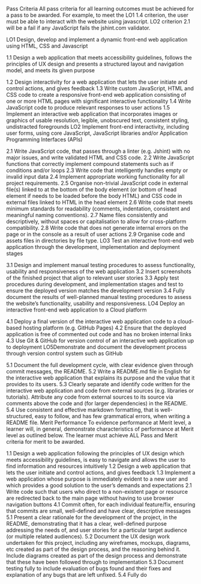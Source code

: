 Pass Criteria
All pass criteria for all learning outcomes must be achieved for a pass to be awarded. For example, to meet the LO1 1.4 criterion, the user must be able to interact with the website using javascript. LO2 criterion 2.1 will be a fail if any JavaScript fails the jshint.com validator.

LO1 Design, develop and implement a dynamic front-end web application using HTML, CSS and Javascript

1.1 Design a web application that meets accessibility guidelines, follows the principles of UX design and presents a structured layout and navigation model, and meets its given purpose

1.2 Design interactivity for a web application that lets the user initiate and control actions, and gives feedback
1.3 Write custom JavaScript, HTML and CSS code to create a responsive front-end web application consisting of one or more HTML pages with significant interactive functionality
1.4 Write JavaScript code to produce relevant responses to user actions
1.5 Implement an interactive web application that incorporates images or graphics of usable resolution, legible, unobscured text, consistent styling, undistracted foregrounds
LO2 Implement front-end interactivity, including user forms, using core JavaScript, JavaScript libraries and/or Application Programming Interfaces (APIs)

2.1 Write JavaScript code, that passes through a linter (e.g. Jshint) with no major issues, and write validated HTML and CSS code.
2.2 Write JavaScript functions that correctly implement compound statements such as if conditions and/or loops
2.3 Write code that intelligently handles empty or invalid input data
2.4 Implement appropriate working functionality for all project requirements.
2.5 Organise non-trivial JavaScript code in external file(s) linked to at the bottom of the body element (or bottom of head element if needs to be loaded before the body HTML) and CSS code in external files linked to HTML in the head element
2.6 Write code that meets minimum standards for readability (comments, indentation, consistent and meaningful naming conventions).
2.7 Name files consistently and descriptively, without spaces or capitalisation to allow for cross-platform compatibility.
2.8 Write code that does not generate internal errors on the page or in the console as a result of user actions
2.9 Organise code and assets files in directories by file type.
LO3 Test an interactive front-end web application through the development, implementation and deployment stages

3.1 Design and implement manual testing procedures to assess functionality, usability and responsiveness of the web application
3.2 Insert screenshots of the finished project that align to relevant user stories
3.3 Apply test procedures during development, and implementation stages and test to ensure the deployed version matches the development version
3.4 Fully document the results of well-planned manual testing procedures to assess the website’s functionality, usability and responsiveness.
LO4 Deploy an interactive front-end web application to a Cloud platform

4.1 Deploy a final version of the interactive web application code to a cloud-based hosting platform (e.g. GitHub Pages)
4.2 Ensure that the deployed application is free of commented out code and has no broken internal links
4.3 Use Git & GitHub for version control of an interactive web application up to deployment
LO5Demonstrate and document the development process through version control system such as GitHub

5.1 Document the full development cycle, with clear evidence given through commit messages, the README.
5.2 Write a README.md file in English for the interactive web application that explains its purpose and the value that it provides to its users.
5.3 Clearly separate and identify code written for the interactive web application and code from external sources (e.g. libraries or tutorials). Attribute any code from external sources to its source via comments above the code and (for larger dependencies) in the README.
5.4 Use consistent and effective markdown formatting, that is well-structured, easy to follow, and has few grammatical errors, when writing a README file.
Merit Performance
To evidence performance at Merit level, a learner will, in general, demonstrate characteristics of performance at Merit level as outlined below. The learner must achieve ALL Pass and Merit criteria for merit to be awarded.

1.1 Design a web application following the principles of UX design which meets accessibility guidelines, is easy to navigate and allows the user to find information and resources intuitively
1.2 Design a web application that lets the user initiate and control actions, and gives feedback
1.3 Implement a web application whose purpose is immediately evident to a new user and which provides a good solution to the user’s demands and expectations
2.1 Write code such that users who direct to a non-existent page or resource are redirected back to the main page without having to use browser navigation buttons
4.1 Commit often, for each individual feature/fix, ensuring that commits are small, well-defined and have clear, descriptive messages
5.1 Present a clear rationale for the development of the project, in the README, demonstrating that it has a clear, well-defined purpose addressing the needs of, and user stories for a particular target audience (or multiple related audiences).
5.2 Document the UX design work undertaken for this project, including any wireframes, mockups, diagrams, etc created as part of the design process, and the reasoning behind it. Include diagrams created as part of the design process and demonstrate that these have been followed through to implementation
5.3 Document testing fully to include evaluation of bugs found and their fixes and explanation of any bugs that are left unfixed.
5.4 Fully do
